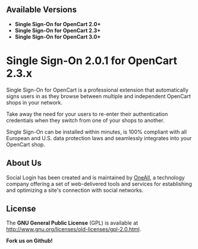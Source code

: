 ## Available Versions
* **Single Sign-On for OpenCart 2.0+**
* **Single Sign-On for OpenCart 2.3+**
* **Single Sign-On for OpenCart 3.0+**



# Single Sign-On 2.0.1 for OpenCart 2.3.x

Single Sign-On for OpenCart is a professional extension that automatically 
signs users in as they browse between multiple and independent OpenCart 
shops in your network. 

Take away the need for your users to re-enter their authentication credentials 
when they switch from one of your shops to another. 

Single Sign-On can be installed within minutes, is 100% compliant with all 
European and U.S. data protection laws and seamlessly integrates into 
your OpenCart shop. 


## About Us
Social Login has been created and is maintained by [OneAll](http://www.oneall.com/), a technology company offering a set of 
web-delivered tools and services for establishing and optimizing a site's connection with social networks.


## License
The **GNU General Public License** (GPL) is available at 
http://www.gnu.org/licenses/old-licenses/gpl-2.0.html.



**Fork us on Github!**
